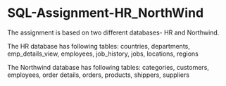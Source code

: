 # SQL-Assignment-HR_NorthWind
The assignment is based on two different databases- HR and Northwind.

The HR database has following tables:
countries,
departments,
emp_details_view,
employees,
job_history,
jobs,
locations,
regions

The Northwind database has following tables:
categories,
customers,
employees,
order details,
orders,
products,
shippers,
suppliers
